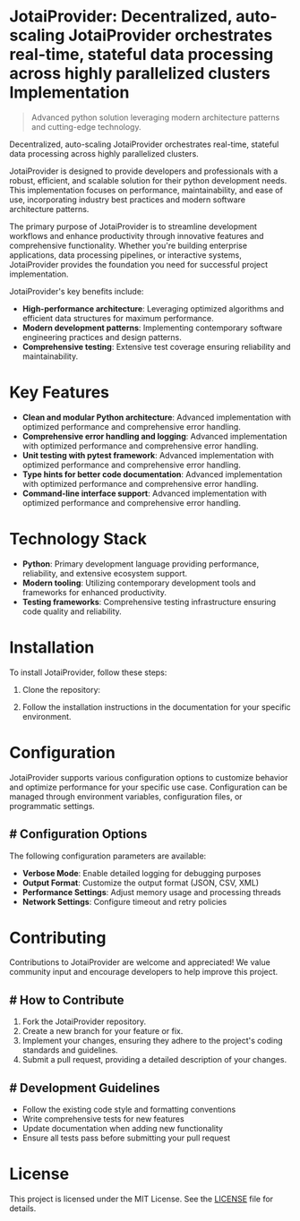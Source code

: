 <!-- fallback_JotaiProvider_20251003195512_18091 -->

# JotaiProvider: Decentralized, auto-scaling JotaiProvider orchestrates real-time, stateful data processing across highly parallelized clusters Implementation
> Advanced python solution leveraging modern architecture patterns and cutting-edge technology.

Decentralized, auto-scaling JotaiProvider orchestrates real-time, stateful data processing across highly parallelized clusters.

JotaiProvider is designed to provide developers and professionals with a robust, efficient, and scalable solution for their python development needs. This implementation focuses on performance, maintainability, and ease of use, incorporating industry best practices and modern software architecture patterns.

The primary purpose of JotaiProvider is to streamline development workflows and enhance productivity through innovative features and comprehensive functionality. Whether you're building enterprise applications, data processing pipelines, or interactive systems, JotaiProvider provides the foundation you need for successful project implementation.

JotaiProvider's key benefits include:

* **High-performance architecture**: Leveraging optimized algorithms and efficient data structures for maximum performance.
* **Modern development patterns**: Implementing contemporary software engineering practices and design patterns.
* **Comprehensive testing**: Extensive test coverage ensuring reliability and maintainability.

# Key Features

* **Clean and modular Python architecture**: Advanced implementation with optimized performance and comprehensive error handling.
* **Comprehensive error handling and logging**: Advanced implementation with optimized performance and comprehensive error handling.
* **Unit testing with pytest framework**: Advanced implementation with optimized performance and comprehensive error handling.
* **Type hints for better code documentation**: Advanced implementation with optimized performance and comprehensive error handling.
* **Command-line interface support**: Advanced implementation with optimized performance and comprehensive error handling.

# Technology Stack

* **Python**: Primary development language providing performance, reliability, and extensive ecosystem support.
* **Modern tooling**: Utilizing contemporary development tools and frameworks for enhanced productivity.
* **Testing frameworks**: Comprehensive testing infrastructure ensuring code quality and reliability.

# Installation

To install JotaiProvider, follow these steps:

1. Clone the repository:


2. Follow the installation instructions in the documentation for your specific environment.

# Configuration

JotaiProvider supports various configuration options to customize behavior and optimize performance for your specific use case. Configuration can be managed through environment variables, configuration files, or programmatic settings.

## # Configuration Options

The following configuration parameters are available:

* **Verbose Mode**: Enable detailed logging for debugging purposes
* **Output Format**: Customize the output format (JSON, CSV, XML)
* **Performance Settings**: Adjust memory usage and processing threads
* **Network Settings**: Configure timeout and retry policies

# Contributing

Contributions to JotaiProvider are welcome and appreciated! We value community input and encourage developers to help improve this project.

## # How to Contribute

1. Fork the JotaiProvider repository.
2. Create a new branch for your feature or fix.
3. Implement your changes, ensuring they adhere to the project's coding standards and guidelines.
4. Submit a pull request, providing a detailed description of your changes.

## # Development Guidelines

* Follow the existing code style and formatting conventions
* Write comprehensive tests for new features
* Update documentation when adding new functionality
* Ensure all tests pass before submitting your pull request

# License

This project is licensed under the MIT License. See the [LICENSE](https://github.com/Nurulika/JotaiProvider/blob/main/LICENSE) file for details.
